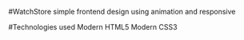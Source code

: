 #WatchStore
simple frontend design using animation and responsive 

#Technologies used
Modern HTML5
Modern CSS3

